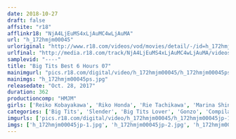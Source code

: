 ```yaml
---
date: 2018-10-27
draft: false
affsite: "r18"
afflinkr18: "NjA4LjEuMS4xLjAuMC4wLjAuMA"
url: "h_172hmjm00045"
urloriginal: "http://www.r18.com/videos/vod/movies/detail/-/id=h_172hmjm00045"
urlfinal: "http://media.r18.com/track/NjA4LjEuMS4xLjAuMC4wLjAuMA/videos/vod/movies/detail/-/id=h_172hmjm00045"
samplevid: "----"
title: "Big Tits Best 6 Hours 07"
mainimgurl: "pics.r18.com/digital/video/h_172hmjm00045/h_172hmjm00045ps.jpg"
mainimgs: "h_172hmjm00045ps.jpg"
releasedate: "Oct. 28, 2017"
duration: 362
productioncomp: "HMJM"
girls: ['Reiko Kobayakawa', 'Riko Honda', 'Rie Tachikawa', 'Marina Shina', 'Iroha Suzumura']
categories: ['Big Tits', 'Slender', 'Big Tits Lover', 'Gonzo', 'Compilation', 'Over 4 Hours', 'Hi-Def']
imgurls: ['pics.r18.com/digital/video/h_172hmjm00045/h_172hmjm00045jp-1.jpg', 'pics.r18.com/digital/video/h_172hmjm00045/h_172hmjm00045jp-2.jpg', 'pics.r18.com/digital/video/h_172hmjm00045/h_172hmjm00045jp-3.jpg', 'pics.r18.com/digital/video/h_172hmjm00045/h_172hmjm00045jp-4.jpg', 'pics.r18.com/digital/video/h_172hmjm00045/h_172hmjm00045jp-5.jpg', 'pics.r18.com/digital/video/h_172hmjm00045/h_172hmjm00045jp-6.jpg', 'pics.r18.com/digital/video/h_172hmjm00045/h_172hmjm00045jp-7.jpg', 'pics.r18.com/digital/video/h_172hmjm00045/h_172hmjm00045jp-8.jpg', 'pics.r18.com/digital/video/h_172hmjm00045/h_172hmjm00045jp-9.jpg', 'pics.r18.com/digital/video/h_172hmjm00045/h_172hmjm00045jp-10.jpg', 'pics.r18.com/digital/video/h_172hmjm00045/h_172hmjm00045jp-11.jpg', 'pics.r18.com/digital/video/h_172hmjm00045/h_172hmjm00045jp-12.jpg', 'pics.r18.com/digital/video/h_172hmjm00045/h_172hmjm00045jp-13.jpg', 'pics.r18.com/digital/video/h_172hmjm00045/h_172hmjm00045jp-14.jpg', 'pics.r18.com/digital/video/h_172hmjm00045/h_172hmjm00045jp-15.jpg', 'pics.r18.com/digital/video/h_172hmjm00045/h_172hmjm00045jp-16.jpg', 'pics.r18.com/digital/video/h_172hmjm00045/h_172hmjm00045jp-17.jpg', 'pics.r18.com/digital/video/h_172hmjm00045/h_172hmjm00045jp-18.jpg', 'pics.r18.com/digital/video/h_172hmjm00045/h_172hmjm00045jp-19.jpg', 'pics.r18.com/digital/video/h_172hmjm00045/h_172hmjm00045jp-20.jpg']
imgs: ['h_172hmjm00045jp-1.jpg', 'h_172hmjm00045jp-2.jpg', 'h_172hmjm00045jp-3.jpg', 'h_172hmjm00045jp-4.jpg', 'h_172hmjm00045jp-5.jpg', 'h_172hmjm00045jp-6.jpg', 'h_172hmjm00045jp-7.jpg', 'h_172hmjm00045jp-8.jpg', 'h_172hmjm00045jp-9.jpg', 'h_172hmjm00045jp-10.jpg', 'h_172hmjm00045jp-11.jpg', 'h_172hmjm00045jp-12.jpg', 'h_172hmjm00045jp-13.jpg', 'h_172hmjm00045jp-14.jpg', 'h_172hmjm00045jp-15.jpg', 'h_172hmjm00045jp-16.jpg', 'h_172hmjm00045jp-17.jpg', 'h_172hmjm00045jp-18.jpg', 'h_172hmjm00045jp-19.jpg', 'h_172hmjm00045jp-20.jpg']
---
```

